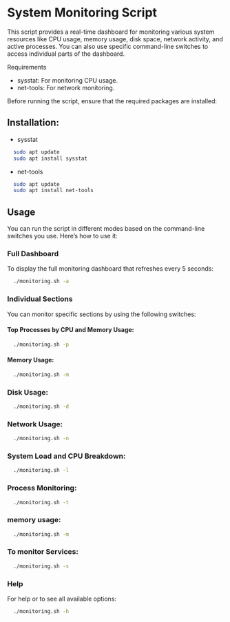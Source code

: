 
# System Monitoring Script

This script provides a real-time dashboard for monitoring various system resources like CPU usage, memory usage, disk space, network activity, and active processes. You can also use specific command-line switches to access individual parts of the dashboard.


Requirements

- sysstat: For monitoring CPU usage.
- net-tools: For network monitoring.  


Before running the script, ensure that the required packages are installed:

## Installation:
- sysstat
```bash
  sudo apt update
  sudo apt install sysstat
```
- net-tools
```bash
  sudo apt update
  sudo apt install net-tools
```
## Usage

You can run the script in different modes based on the command-line switches you use. Here’s how to use it:

### Full Dashboard
To display the full monitoring dashboard that refreshes every 5 seconds:
```bash
  ./monitoring.sh -a
```

### Individual Sections
You can monitor specific sections by using the following switches:

#### Top Processes by CPU and Memory Usage:
```bash
  ./monitoring.sh -p
```  
#### Memory Usage:
```bash
  ./monitoring.sh -m
```  
### Disk Usage:
```bash
  ./monitoring.sh -d
```
### Network Usage:
```bash
  ./monitoring.sh -n
```
### System Load and CPU Breakdown:
```bash
  ./monitoring.sh -l
```
### Process Monitoring:
```bash
  ./monitoring.sh -t
```
### memory usage:
```bash
  ./monitoring.sh -m
```
### To monitor Services:
```bash
  ./monitoring.sh -s
```
### Help
For help or to see all available options:
```bash
  ./monitoring.sh -h
```